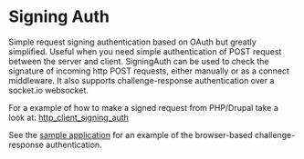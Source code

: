 Signing Auth
=================

Simple request signing authentication based on OAuth but greatly simplified. Useful when you need simple authentication of POST request between the server and client. SigningAuth can be used to check the signature of incoming http POST requests, either manually or as a connect middleware. It also supports challenge-response authentication over a socket.io websocket.

For a example of how to make a signed request from PHP/Drupal take a look at: [http_client_signing_auth](http://github.com/hugowetterberg/http_client_signing_auth)

See the [sample application](https://github.com/hugowetterberg/signing_auth/blob/master/sample_application/) for an example of the browser-based challenge-response authentication.
